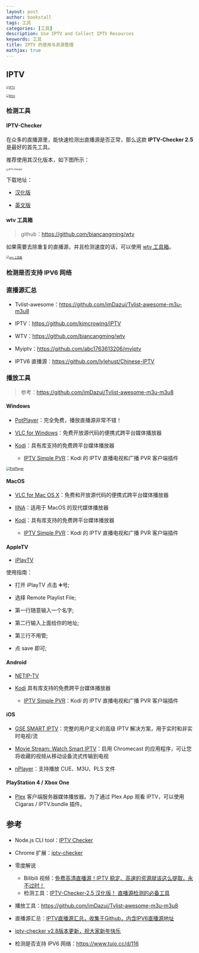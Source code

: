 ```yaml
---
layout: post
author: bookstall
tags: 工具
categories: [工具]
description: Use IPTV and Collect IPTV Resources
keywords: 工具
title: IPTV 的使用与资源整理
mathjax: true
---
```



## IPTV

<a href="https://www.ozabc.com/wp-content/uploads/2023/02/IPTV.jpg" data-caption="IPTV"><img src="https://www.ozabc.com/wp-content/uploads/2023/02/IPTV.jpg" alt="IPTV" style="zoom: 50%"></a>

<a href="https://github.com/imDazui/Tvlist-awesome-m3u-m3u8/raw/master/img/M3U.jpg" data-caption="M3U"><img src="https://github.com/imDazui/Tvlist-awesome-m3u-m3u8/raw/master/img/M3U.jpg" alt="M3U" style="zoom: 50%"></a>



### 检测工具

#### IPTV-Checker

在众多的直播源里，能快速检测出直播源是否正常，那么这款 **IPTV-Checker 2.5** 是最好的首先工具。

推荐使用其汉化版本，如下图所示：

<a href="https://www.freedidi.com/wp-content/uploads/2023/02/1-2023-02-06-125108.png" data-caption="IPTV-Checker"><img src="https://www.freedidi.com/wp-content/uploads/2023/02/1-2023-02-06-125108.png" alt="IPTV-Checker" style="zoom: 40%"></a>

下载地址：

- [汉化版](https://mega.nz/file/nJE3nJrD#nWh5Gpig5xt2sNUZiPoAoXokbhC-tcwHtjNTqo6gYc4)

- [英文版](https://mega.nz/file/yNE0HJKB#Nr6QCv-F6cWvJ_tb23nPeTh218xfwFysfkBBJBwPUh8)


#### wtv 工具箱

> github：https://github.com/biancangming/wtv

如果需要去除重复的直播源，并且检测速度的话，可以使用 [wtv 工具箱](https://github.com/biancangming/wtv/releases/tag/tools)。

<a href="https://www.freedidi.com/wp-content/uploads/2023/02/12023-02-06-222413.png" data-caption="wtv 工具箱"><img src="https://www.freedidi.com/wp-content/uploads/2023/02/12023-02-06-222413.png" alt="wtv 工具箱" style="zoom: 50%"></a>




### 检测是否支持 IPV6 网络






### 直播源汇总

- Tvlist-awesome：https://github.com/imDazui/Tvlist-awesome-m3u-m3u8

- IPTV：https://github.com/kimcrowing/IPTV

- WTV：https://github.com/biancangming/wtv

- Myiptv：https://github.com/abc1763613206/myiptv

- IPTV6 直播源：https://github.com/lylehust/Chinese-IPTV



### 播放工具

> 参考：https://github.com/imDazui/Tvlist-awesome-m3u-m3u8

#### Windows

- [PotPlayer](https://potplayer.tv/)：完全免费，播放直播源非常不错！

- [VLC for Windows](https://www.videolan.org/vlc/download-windows.html)：免费开放源代码的便携式跨平台媒体播放器

- [Kodi](https://kodi.tv/)：具有库支持的免费跨平台媒体播放器

  - [IPTV Simple PVR](https://kodi.tv/addon/pvr-client/pvr-iptv-simple-client)：Kodi 的 IPTV 直播电视和广播 PVR 客户端插件

<a href="https://www.freedidi.com/wp-content/uploads/2023/02/2023-02-06-131749.png" data-caption="PotPlayer"><img src="https://www.freedidi.com/wp-content/uploads/2023/02/2023-02-06-131749.png" alt="PotPlayer" style="zoom: 60%"></a>

#### MacOS

- [VLC for Mac OS X](https://www.videolan.org/vlc/download-macosx.html)：免费和开放源代码的便携式跨平台媒体播放器

- [IINA](https://iina.io/)：适用于 MacOS 的现代媒体播放器

- [Kodi](https://kodi.tv/)：具有库支持的免费跨平台媒体播放器

  - [IPTV Simple PVR](https://kodi.tv/addon/pvr-client/pvr-iptv-simple-client)：Kodi 的 IPTV 直播电视和广播 PVR 客户端插件


#### AppleTV

- [iPlayTV](https://apps.apple.com/us/app/iplaytv/id1072226801)

使用指南：
- 打开 iPlayTV 点击 ➕号;

- 选择 Remote Playlist File;

- 第一行随意输入一个名字;

- 第二行输入上面给你的地址;

- 第三行不用管;

- 点 save 即可;



#### Android

- [NETIP-TV](https://play.google.com/store/apps/details?id=com.dnamedya.netiptv)

- [Kodi](https://kodi.tv/) 具有库支持的免费跨平台媒体播放器
  - [IPTV Simple PVR]()：Kodi 的 IPTV 直播电视和广播 PVR 客户端插件

#### iOS

- [GSE SMART IPTV](https://apps.apple.com/us/app/gse-smart-iptv/id1028734023)：完整的用户定义的高级 IPTV 解决方案，用于实时和非实时电视/流

- [Movie Stream: Watch Smart IPTV](https://apps.apple.com/us/app/movie-stream-ip-tv-films/id1450912244)：启用 Chromecast 的应用程序，可让您将收藏的视频从移动设备流式传输到电视

- [nPlayer](https://apps.apple.com/cn/app/nplayer/id1116905928)：支持播放 CUE、M3U、PLS 文件

#### PlayStation 4 / Xbox One

- [Plex](https://www.plex.tv/apps-devices/#modal-devices-playstation-4) 客户端服务器媒体播放器。为了通过 Plex App 观看 IPTV，可以使用 Cigaras / IPTV.bundle 插件。



## 参考

- Node.js CLI tool：[IPTV Checker](https://github.com/freearhey/iptv-checker)


- Chrome 扩展：[iptv-checker](https://github.com/zhimin-dev/iptv-checker)


- 零度解说
  - Bilibili 视频：[免费高清直播源！IPTV 稳定、高速的资源就该这么提取，永不过时！](https://www.bilibili.com/video/BV1Ps4y1s7ww/)
  - 检测工具：[IPTV-Checker-2.5 汉化版！ 直播源检测的必备工具](https://bittly.cc/2JroL)

- 播放工具：https://github.com/imDazui/Tvlist-awesome-m3u-m3u8

- 直播源汇总：[IPTV直播源汇总，收集于Github，内含IPV6直播源地址](https://www.ozabc.com/free/534647.html)

- [iptv-checker v2.8版本更新，祝大家新年快乐](https://www.bilibili.com/read/cv21530542/)

- 检测是否支持 IPV6 网络：https://www.tuio.cc/d/116



